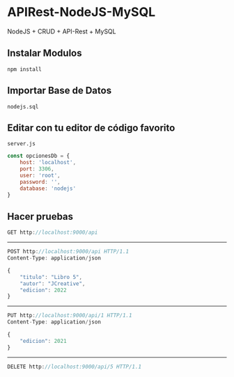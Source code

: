 # APIRest-NodeJS-MySQL
NodeJS + CRUD + API-Rest + MySQL


## Instalar Modulos
```npm install```

## Importar Base de Datos
```nodejs.sql```

## Editar con tu editor de código favorito
```server.js```

```javascript
const opcionesDb = {
    host: 'localhost',
    port: 3306,
    user: 'root',
    password: '',
    database: 'nodejs'
}
```

## Hacer pruebas
```javascript
GET http://localhost:9000/api
```

---------------------------------

```javascript
POST http://localhost:9000/api HTTP/1.1
Content-Type: application/json

{
    "titulo": "Libro 5",
    "autor": "JCreative",
    "edicion": 2022
}
```

---------------------------------

```javascript
PUT http://localhost:9000/api/1 HTTP/1.1
Content-Type: application/json

{
    "edicion": 2021
}
```

---------------------------------

```javascript
DELETE http://localhost:9000/api/5 HTTP/1.1
```

